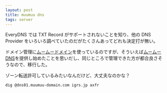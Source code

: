 ```yaml
---
layout: post
title: muumuu dns
tags: server
---
```

EveryDNS では TXT Record がサポートされないことを知り、他の DNS Provider をいろいろ調べていたのだがたくさんあってどれも決定打が無い。

ドメイン管理に[ムームードメイン](http::/muumuu-domain.com/)を使っているのですが、そういえば[ムームーDNS](http://muudns.muumuu-domain.com/)を提供し始めたことを思いだし、同じところで管理できた方が都合良さそうなので、移行した。

ゾーン転送許可しているみたいなんだけど、大丈夫なのかな？

`dig @dns01.muumuu-domain.com igrs.jp axfr`
